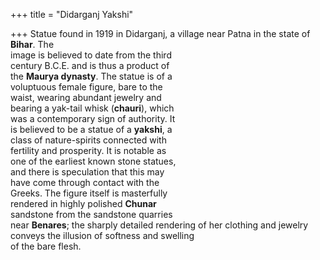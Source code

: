 +++
title = "Didarganj Yakshi"

+++
Statue found in 1919 in Didarganj, a village near Patna in the state of **Bihar**. The  
image is believed to date from the third  
century B.C.E. and is thus a product of  
the **Maurya dynasty**. The statue is of a  
voluptuous female figure, bare to the  
waist, wearing abundant jewelry and  
bearing a yak-tail whisk (**chauri**), which  
was a contemporary sign of authority. It  
is believed to be a statue of a **yakshi**, a  
class of nature-spirits connected with  
fertility and prosperity. It is notable as  
one of the earliest known stone statues,  
and there is speculation that this may  
have come through contact with the  
Greeks. The figure itself is masterfully  
rendered in highly polished **Chunar**  
sandstone from the sandstone quarries  
near **Benares**; the sharply detailed rendering of her clothing and jewelry conveys the illusion of softness and swelling  
of the bare flesh.